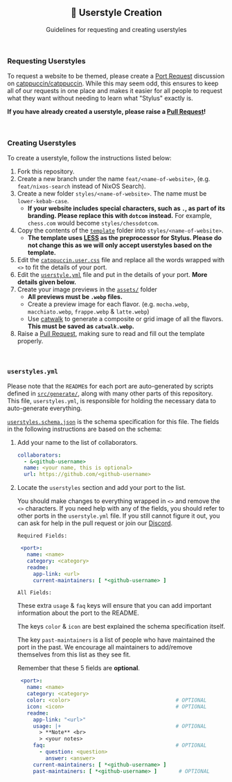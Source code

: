 <p align="center">
  <h2 align="center">🎨 Userstyle Creation</h2>
</p>

<p align="center">
	Guidelines for requesting and creating userstyles
</p>

&nbsp;

### Requesting Userstyles

To request a website to be themed, please create a [Port Request](https://github.com/catppuccin/catppuccin/discussions/new?category=port-requests) discussion on [catppuccin/catppuccin](https://github.com/catppuccin/catppuccin).
While this may seem odd, this ensures to keep all of our requests in one place and makes it easier for
all people to request what they want without needing to learn what "Stylus" exactly is.

**If you have already created a userstyle, please raise a [Pull Request](https://github.com/catppuccin/userstyles/compare)!**

&nbsp;

### Creating Userstyles

To create a userstyle, follow the instructions listed below:

1. Fork this repository.
2. Create a new branch under the name `feat/<name-of-website>`, (e.g. `feat/nixos-search` instead of NixOS Search).
3. Create a new folder `styles/<name-of-website>`. The name must be `lower-kebab-case`.
   - **If your website includes special characters, such as `.`, as part of its branding. Please replace this with `dotcom` instead.**
     For example, `chess.com` would become `styles/chessdotcom`.
4. Copy the contents of the [`template`](../template/) folder into `styles/<name-of-website>`.
   - **The template uses [LESS](https://lesscss.org/#overview) as the preprocessor for Stylus. Please do not change this as we will only accept userstyles based on the template.**
5. Edit the [`catppuccin.user.css`](../template/catppuccin.user.css) file and replace all the words wrapped with `<>` to fit the details of your port.
6. Edit the [`userstyle.yml`](../src/userstyles.yml) file and put in the details of your port. **More details given below.**
7. Create your image previews in the [`assets/`](../template/assets/) folder
   - **All previews must be `.webp` files.**
   - Create a preview image for each flavor. (e.g. `mocha.webp`, `macchiato.webp`, `frappe.webp` & `latte.webp`)
   - Use [catwalk](https://github.com/catppuccin/toolbox#catwalk) to generate a composite or grid image of all the flavors. **This must be saved as `catwalk.webp`.**
8. Raise a [Pull Request](https://github.com/catppuccin/userstyles/compare), making sure to read and fill out the template properly.

&nbsp;

### `userstyles.yml`

Please note that the `README`s for each port are auto-generated by scripts defined in [`src/generate/`](../src/generate), along with many other parts of this repository.
This file, `userstyles.yml`, is responsible for holding the necessary data to auto-generate everything.

[`userstyles.schema.json`](../src/userstyles.schema.json) is the schema specification for this file. The fields in the following instructions are based on the schema:

1. Add your name to the list of collaborators.

   ```yaml
   collaborators:
     - &<github-username>
     name: <your name, this is optional>
     url: https://github.com/<github-username>
   ```

2. Locate the `userstyles` section and add your port to the list.

   You should make changes to everything wrapped in `<>` and remove the `<>` characters.
   If you need help with any of the fields, you should refer to other ports in the `userstyle.yml` file.
   If you still cannot figure it out, you can ask for help in the pull request or join our [Discord](https://discord.com/servers/catppuccin-907385605422448742).

   `Required Fields:`

   ```yaml
    <port>:
      name: <name>
      category: <category>
      readme:
        app-link: <url>
        current-maintainers: [ *<github-username> ]
   ```

   `All Fields:`

   These extra `usage` & `faq` keys will ensure that you can add important information about the port to the README.

   The keys `color` & `icon` are best explained the schema specification itself.

   The key `past-maintainers` is a list of people who have maintained the port in the past. We encourage all maintainers to add/remove themselves from this list as they see fit.

   Remember that these 5 fields are **optional**.

   ```yaml
    <port>:
      name: <name>
      category: <category>
      color: <color>                                  # OPTIONAL
      icon: <icon>                                    # OPTIONAL
      readme:
        app-link: "<url>"
        usage: |+                                     # OPTIONAL
          > **Note** <br>
          > <your notes>
        faq:                                          # OPTIONAL
          - question: <question>
            answer: <answer>
        current-maintainers: [ *<github-username> ]
        past-maintainers: [ *<github-username> ]       # OPTIONAL
   ```

